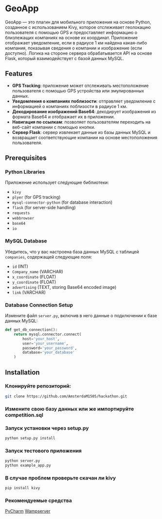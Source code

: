 # GeoApp

GeoApp — это плагин для мобильного приложения на основе Python, созданное с использованием Kivy, которое отслеживает геолокацию пользователя с помощью GPS и предоставляет информацию о близлежащих компаниях на основе их координат. Приложение отображает уведомление, если в радиусе 1 км найдена какая-либо компания, показывая сведения о компании и изображение (если доступно). Логика на стороне сервера обрабатывается API на основе Flask, который взаимодействует с базой данных MySQL.
## Features

- **GPS Tracking**: приложение может отслеживать местоположение пользователя с помощью GPS устройства или эмулированных данных.
- **Уведомления о компаниях поблизости**: отправляет уведомление с информацией о компаниях поблизости в радиусе 1 км.
- **Декодирование изображений Base64**: декодирует изображения из формата Base64 и отображает их в приложении.
- **Навигация по ссылкам**: позволяет пользователям переходить на веб-сайт компании с помощью кнопки.
- **Сервер Flask**: сервер извлекает данные из базы данных MySQL и возвращает соответствующие компании на основе местоположения пользователя.

## Prerequisites

### Python Libraries

Приложение использует следующие библиотеки:

- `kivy`
- `plyer` (for GPS tracking)
- `mysql-connector-python` (for database interaction)
- `flask` (for server-side handling)
- `requests`
- `webbrowser`
- `base64`
- `io`

### MySQL Database

Убедитесь, что у вас настроена база данных MySQL с таблицей `companies`, содержащей следующие поля:

- `id` (INT)
- `Company_name` (VARCHAR)
- `x_coordinate` (FLOAT)
- `y_coordinate` (FLOAT)
- `advertising` (TEXT, storing Base64 encoded image)
- `link` (VARCHAR)

### Database Connection Setup

Измените файл `server.py`, включив в него данные о подключении к базе данных MySQL:

```python
def get_db_connection():
    return mysql.connector.connect(
        host='your_host',
        user='your_username',
        password='your_password',
        database='your_database'
    )
```

## Installation
### Клонируйте репозиторий:
```bash
git clone https://github.com/AmsterdaM1505/hackathon.git
```
### Измените свою базу данных или же импортируйте competition.sql
### Запуск установки через setup.py
```bash
python setup.py install
```
### Запуск тестового приложения
```bash
python server.py
python example_app.py
```
### В случае проблем проверьте скачан ли kivy
```bash
pip install kivy
```
### Рекомендуемые средства
[PyCharm](https://www.jetbrains.com/ru-ru/pycharm/)
[Wampserver](https://www.wampserver.com/)
